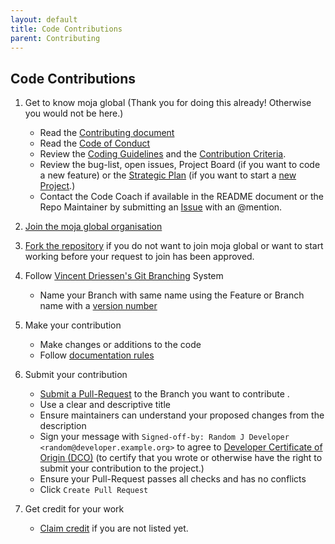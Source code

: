 ```yaml
---
layout: default
title: Code Contributions 
parent: Contributing
---
```

## Code Contributions  

1. Get to know moja global (Thank you for doing this already! Otherwise you would not be here.)  
    * Read the [Contributing document](https://github.com/moja-global/About-moja-global/blob/master/CONTRIBUTING.md)
    * Read the [Code of Conduct](https://github.com/moja-global/.github/blob/master/CODE_OF_CONDUCT.md)
    * Review the [Coding Guidelines](https://github.com/moja-global/.github/blob/master/Governance/Coding-Guidelines.md) and the [Contribution Criteria](https://github.com/moja-global/.github/blob/master/Governance/Contribution-Criteria.md).
    * Review the bug-list, open issues, Project Board (if you want to code a new feature) or the [Strategic Plan](https://github.com/moja-global/About-moja-global/blob/master/Governance/Strategic-Plan.md) (if you want to start a [new Project](https://github.com/moja-global/About-moja-global/blob/master/Contributing/How-to-Start-a-New-Project.md).) 
    * Contact the Code Coach if available in the README document or the Repo Maintainer by submitting an [Issue](https://github.com/moja-global/About-moja-global/blob/master/Contributing/How-to-Provide-User-Feedback.md) with an @mention.  

1. [Join the moja global organisation](https://github.com/moja-global/About-moja-global/blob/master/Contributing/How-to-Join-moja-global.md)  

1. [Fork the repository](https://help.github.com/en/articles/fork-a-repo) if you do not want to join moja global or want to start working before your request to join has been approved.

1. Follow [Vincent Driessen's Git Branching](https://nvie.com/posts/a-successful-git-branching-model/) System
    * Name your Branch with same name using the Feature or Branch name with a [version number](https://github.com/moja-global/About-moja-global/blob/master/Contributing/How-to-Assign-a-Version.md)
1. Make your contribution
    * Make changes or additions to the code
    * Follow [documentation rules](https://github.com/moja-global/About-moja-global/blob/master/Contributing/How-to-Document-Your-Contribution.md)
1. Submit your contribution
    * [Submit a Pull-Request](https://github.com/moja-global/About-moja-global/blob/master/Contributing/How-to-Submit-a-Pull-Request.md) to the Branch you want to contribute .
    * Use a clear and descriptive title
    * Ensure maintainers can understand your proposed changes from the description
    * Sign your message with `Signed-off-by: Random J Developer <random@developer.example.org>` to agree to [Developer Certificate of Origin (DCO)](https://developercertificate.org/) (to certify that you wrote or otherwise have the right to submit your contribution to the project.)
    * Ensure your Pull-Request passes all checks and has no conflicts
    * Click `Create Pull Request`
1. Get credit for your work
    * [Claim credit](https://github.com/moja-global/About-moja-global/blob/master/Contributing/How-to-Get-Credit-for-Your-Contribution.md) if you are not listed yet. 
